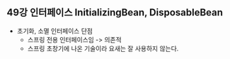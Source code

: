 ## 49강 인터페이스 InitializingBean, DisposableBean
- 초기화, 소멸 인터페이스 단점
  - 스프링 전용 인터페이스임 -> 의존적 
  - 스프링 초창기에 나온 기술이라 요새는 잘 사용하지 않는다. 